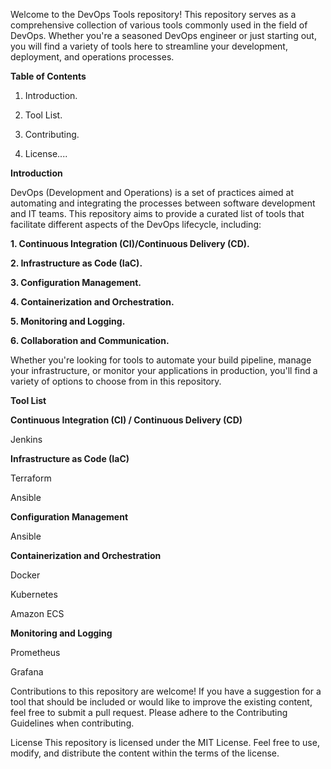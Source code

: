 Welcome to the DevOps Tools repository! This repository serves as a comprehensive collection of various tools commonly used in the field of DevOps. Whether you're a seasoned DevOps engineer or just starting out, you will find a variety of tools here to streamline your development, deployment, and operations processes.

**Table of Contents**

1. Introduction.

2. Tool List.

3. Contributing.

4. License....

**Introduction**

DevOps (Development and Operations) is a set of practices aimed at automating and integrating the processes between software development and IT teams. This repository aims to provide a curated list of tools that facilitate different aspects of the DevOps lifecycle, including:

**1. Continuous Integration (CI)/Continuous Delivery (CD).**

**2. Infrastructure as Code (IaC).**

**3. Configuration Management.**

**4. Containerization and Orchestration.**

**5. Monitoring and Logging.**

**6. Collaboration and Communication.**

Whether you're looking for tools to automate your build pipeline, manage your infrastructure, or monitor your applications in production, you'll find a variety of options to choose from in this repository.

**Tool List**

**Continuous Integration (CI) / Continuous Delivery (CD)**

Jenkins

**Infrastructure as Code (IaC)**

Terraform

Ansible


**Configuration Management**

Ansible

**Containerization and Orchestration**

Docker

Kubernetes

Amazon ECS

**Monitoring and Logging**

Prometheus

Grafana

Contributions to this repository are welcome! If you have a suggestion for a tool that should be included or would like to improve the existing content,  feel free to submit a pull request. Please adhere to the Contributing Guidelines when contributing.

License
This repository is licensed under the MIT License. Feel free to use, modify, and distribute the content within the terms of the license.

